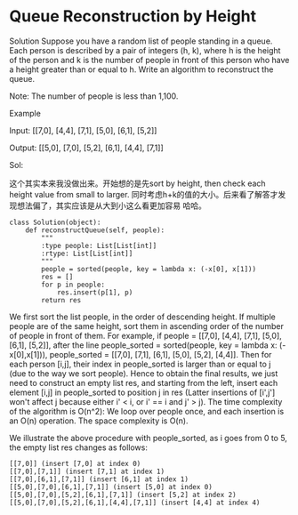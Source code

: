 # Queue Reconstruction by Height

Solution
Suppose you have a random list of people standing in a queue. Each person is described by a pair of integers (h, k), where h is the height of the person and k is the number of people in front of this person who have a height greater than or equal to h. Write an algorithm to reconstruct the queue.

Note:
The number of people is less than 1,100.

 
Example

Input:
[[7,0], [4,4], [7,1], [5,0], [6,1], [5,2]]

Output:
[[5,0], [7,0], [5,2], [6,1], [4,4], [7,1]]
 
 

Sol:

这个其实本来我没做出来。开始想的是先sort by height, then check each height value from small to larger. 同时考虑h+k的值的大小。后来看了解答才发现想法偏了，其实应该是从大到小这么看更加容易 哈哈。

```
class Solution(object):
    def reconstructQueue(self, people):
        """
        :type people: List[List[int]]
        :rtype: List[List[int]]
        """
        people = sorted(people, key = lambda x: (-x[0], x[1]))
        res = []
        for p in people:
            res.insert(p[1], p)
        return res   
```

We first sort the list people, in the order of descending height. If multiple people are of the same height, sort them in ascending order of the number of people in front of them. For example, if people = [[7,0], [4,4], [7,1], [5,0], [6,1], [5,2]], after the line people_sorted = sorted(people, key = lambda x: (-x[0],x[1])), people_sorted = [[7,0], [7,1], [6,1], [5,0], [5,2], [4,4]]. Then for each person [i,j], their index in people_sorted is larger than or equal to j (due to the way we sort people). Hence to obtain the final results, we just need to construct an empty list res, and starting from the left, insert each element [i,j] in people_sorted to position j in res (Latter insertions of [i',j'] won't affect j because either i' < i, or i' == i and j' > j). The time complexity of the algorithm is O(n^2): We loop over people once, and each insertion is an O(n) operation. The space complexity is O(n).

We illustrate the above procedure with people_sorted, as i goes from 0 to 5, the empty list res changes as follows:

```
[[7,0]] (insert [7,0] at index 0)
[[7,0],[7,1]] (insert [7,1] at index 1)
[[7,0],[6,1],[7,1]] (insert [6,1] at index 1)
[[5,0],[7,0],[6,1],[7,1]] (insert [5,0] at index 0)
[[5,0],[7,0],[5,2],[6,1],[7,1]] (insert [5,2] at index 2)
[[5,0],[7,0],[5,2],[6,1],[4,4],[7,1]] (insert [4,4] at index 4)
```